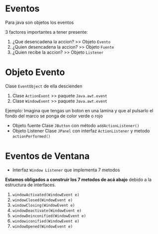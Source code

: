 # Eventos
Para java son objetos los eventos

3 factores importantes a tener presente:

1. ¿Que desencadena la accion? >> Objeto `Evento`
2. ¿Quien desencadena la accion? >> Objeto `Fuente`
3. ¿Quien recibe la accion? >> Objeto `Listener`

# Objeto Evento

Clase `EventObject` de ella descienden 

1. Clase `ActionEvent` >> paquete `Java.awt.event`
2. Clase `WindowEvent` >> paquete `Java.awt.event`

Ejemplo: Imagina que tengas un boton en una lamina y que al pulsarlo el fondo del marco se ponga de color verde o rojo

- Objeto fuente Clase `JButton` con método `addActionListener()`
- Objeto Listener Clase `JPanel` con interfaz `ActionListener` y metodo `actionPerformed()`

# Eventos de Ventana

- Interfaz ```Window Listener``` que implementa 7 metodos

**Estamos obligados a construir los 7 metodos de acá abajo** debido a la estructura de interfaces.

1. `windowActivated(WindowEvent e)`
2. `windowClosed(WindowEvent e)`
3. `windowClosing(WindowEvent e)`
4. `windowDeactivate(WindowEvent e)`
5. `windowDeinconified(WindowEvent e)`
6. `windowiconified(WindowEvent e)`
7. `windowOpened(WindowEvent e)`